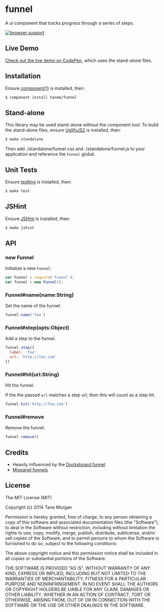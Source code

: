 # funnel

A ui component that tracks progress through a series of steps.

[![browser support](https://ci.testling.com/tanem/funnel.png)](https://ci.testling.com/tanem/funnel)


## Live Demo

[Check out the live demo on CodePen](http://codepen.io/tanem/pen/wnBho), which uses the stand-alone files.


## Installation

Ensure [component(1)](http://component.io) is installed, then:

```sh
$ component install tanem/funnel
```


## Stand-alone

This library may be used stand-alone without the component tool. To build the stand-alone files, ensure [UglifyJS2](https://github.com/mishoo/UglifyJS2) is installed, then: 

```sh
$ make standalone
```

Then add ./standalone/funnel.css and ./standalone/funnel.js to your application and reference the `Funnel` global.


## Unit Tests

Ensure [testling](https://github.com/substack/testling) is installed, then:

```sh
$ make test
```


## JSHint

Ensure [JSHint](http://jshint.com/install/) is installed, then:

```sh
$ make jshint
```


## API

### new Funnel

Initialize a new `Funnel`:

```js
var Funnel = require('funnel');
var funnel = new Funnel();
```

### Funnel#name(name:String)

Set the name of the funnel.

```js
funnel.name('foo')
```

### Funnel#step(opts:Object)

Add a step to the funnel.

```js
funnel.step({
  label: 'foo',
  url: 'http://foo.com'
})
```

### Funnel#hit(url:String)

Hit the funnel.

If the the passed `url` matches a step url, then this will count as a step hit.

```js
funnel.hit('http://foo.com')
```

### Funnel#remove

Remove the funnel.

```js
funnel.remove()
```


## Credits

 * Heavily influenced by the [Ducksboard funnel](http://dev.ducksboard.com/apidoc/slot-kinds/#funnels)
 * [Mixpanel funnels](https://mixpanel.com/funnels/)


## License

The MIT License (MIT)

Copyright (c) 2014 Tane Morgan

Permission is hereby granted, free of charge, to any person obtaining a copy
of this software and associated documentation files (the "Software"), to deal
in the Software without restriction, including without limitation the rights
to use, copy, modify, merge, publish, distribute, sublicense, and/or sell
copies of the Software, and to permit persons to whom the Software is
furnished to do so, subject to the following conditions:

The above copyright notice and this permission notice shall be included in
all copies or substantial portions of the Software.

THE SOFTWARE IS PROVIDED "AS IS", WITHOUT WARRANTY OF ANY KIND, EXPRESS OR
IMPLIED, INCLUDING BUT NOT LIMITED TO THE WARRANTIES OF MERCHANTABILITY,
FITNESS FOR A PARTICULAR PURPOSE AND NONINFRINGEMENT. IN NO EVENT SHALL THE
AUTHORS OR COPYRIGHT HOLDERS BE LIABLE FOR ANY CLAIM, DAMAGES OR OTHER
LIABILITY, WHETHER IN AN ACTION OF CONTRACT, TORT OR OTHERWISE, ARISING FROM,
OUT OF OR IN CONNECTION WITH THE SOFTWARE OR THE USE OR OTHER DEALINGS IN
THE SOFTWARE.